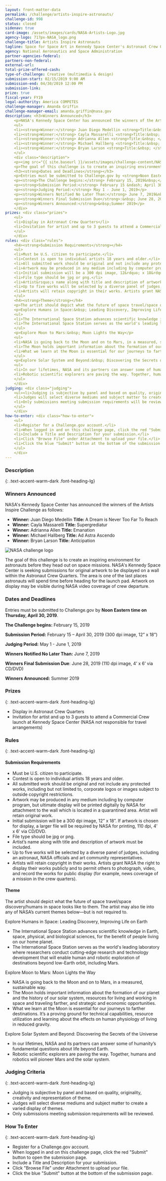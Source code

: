 ```yaml
---
layout: front-matter-data
permalink: /challenge/artists-inspire-astronauts/
challenge-id: 998
status: closed
sidenav: true
card-image: /assets/images/cards/NASA-Artists-Logo.jpg
agency-logo: 717px-NASA_logo.png
challenge-title: Artists Inspire Astronauts
tagline: Space for Space Art in Kennedy Space Center's Astronaut Crew Quarters
agency: National Aeronautics and Space Administration
partner-agencies-federal: 
partners-non-federal: 
external-url:
total-prize-offered-cash:
type-of-challenge: Creative (multimedia & design)
submission-start: 02/15/2019 9:00 AM 
submission-end: 04/30/2019 12:00 PM
submission-link:  
prize: true
fiscal-year: FY19
legal-authority: America COMPETES
challenge-manager: Amanda Griffin 
challenge-manager-email: amanda.griffin@nasa.gov
description: <h3>Winners Announced</h3>
    <p>NASA's Kennedy Space Center has announced the winners of the Artists Inspire Challenge as follows:&nbsp; </p>
    <ul>
    <li><strong>Winner:</strong> Juan Diego Medellin <strong>Title:&nbsp; </strong>A Dream is Never Too Far To Reach</li>
    <li><strong>Winner:</strong> Cayla Massarelli <strong>Title:&nbsp; </strong>Supergrediatur</li>
    <li><strong>Winner:</strong> Adrianna Allen <strong>Title:&nbsp; </strong>Emanation</li>
    <li><strong>Winner:</strong> Michael Hallberg <strong>Title:&nbsp; </strong>Ad Astra Ascendo</li>
    <li><strong>Winner:</strong> Bryan Larson <strong>Title:&nbsp; </strong>Anticipation</li>
    </ul>
    <div class="description">
    <p><img src="{{ site.baseurl }}/assets/images/challenge-content/NASA-art-astronauts-contest2.png" alt="NASA challenge logo"></p>
    <p>The goal of this challenge is to create an inspiring environment for astronauts before they head out on space missions. NASA's Kennedy Space Center is seeking submissions for original artwork to be displayed on a wall within the Astronaut Crew Quarters. The area is one of the last places astronauts will spend time before heading for the launch pad. Artwork on display may be visible during NASA video coverage of crew departure.</p>
    <h3><strong>Dates and Deadlines</strong></h3>
    <p>Entries must be submitted to Challenge.gov by <strong>Noon Eastern time on Thursday, April 30, 2019</strong>.&nbsp;</p>
    <p><strong>The Challenge begins:</strong> February 15, 2019&nbsp;</p>
    <p><strong>Submission Period:</strong> February 15 &ndash; April 30, 2019 (300 dpi image, 12&rdquo; x 18&rdquo;)</p>
    <p><strong>Judging Period:</strong> May 1 - June 1, 2019</p>
    <p><strong>Winners Notified No Later Than:</strong> June 7, 2019&nbsp;</p>
    <p><strong>Winners Final Submission Due</strong>:&nbsp; June 28, 2019 (110 dpi image, 4&rsquo; x 6&rsquo; via CD/DVD)</p>
    <p><strong>Winners Announced:</strong>&nbsp;Summer 2019</p>
    </div>
prizes: <div class="prizes">
    <ul>
    <li>Display in Astronaut Crew Quarters</li>
    <li>Invitation for artist and up to 3 guests to attend a Commercial Crew launch at Kennedy Space Center (NASA not responsible for travel arrangements)</li>
    </ul>
    </div> 
rules: <div class="rules">
    <h4><strong>Submission Requirements</strong></h4>
    <ul>
    <li>Must be U.S. citizen to participate.</li>
    <li>Contest is open to individual artists 18 years and older.</li>
    <li>All submitted work should be original and not include any protected works, including but not limited to, corporate logos or images subject to outside copyright restrictions.</li>
    <li>Artwork may be produced in any medium including by computer program, but ultimate display will be printed digitally by NASA for attachment to the wall which is located in a quarantined area. Artist will retain original work.</li>
    <li>Initial submission will be a 300 dpi image, 12&rdquo; x 18&rdquo;. If artwork is chosen for display, a larger file will be required by NASA for printing, 110 dpi, 4&rsquo; x 6&rsquo; via CD/DVD.</li>
    <li>File type should be jpg or png.</li>
    <li>Artist&rsquo;s name along with title and description of artwork must be included.</li>
    <li>Up to five works will be selected by a diverse panel of judges, including an astronaut, NASA officials and art community representatives.</li>
    <li>Artists will retain copyright in their works. Artists grant NASA the right to display their works publicly and to permit others to photograph, video, and record the works for public display (for example, news coverage of a mission in the crew quarters).</li>
    </ul>
    <h4><strong>Theme</strong></h4>
    <p>The artist should depict what the future of space travel/space discovery/humans in space looks like to them. The artist may also tie into any of NASA&rsquo;s current themes below&mdash;but is not required to.</p>
    <p>Explore Humans in Space:&nbsp; Leading Discovery, Improving Life on Earth</p>
    <ul>
    <li>The International Space Station advances scientific knowledge in Earth, space, physical, and biological sciences, for the benefit of people living on our home planet.</li>
    <li>The International Space Station serves as the world's leading laboratory where researchers conduct cutting-edge research and technology development that will enable human and robotic exploration of destinations beyond low-Earth orbit, including Mars.</li>
    </ul>
    <p>Explore Moon to Mars:&nbsp; Moon Lights the Way</p>
    <ul>
    <li>NASA is going back to the Moon and on to Mars, in a measured, sustainable way.&nbsp;</li>
    <li>The Moon holds important information about the formation of our planet and the history of our solar system, resources for living and working in space and traveling farther, and strategic and economic opportunities.&nbsp;</li>
    <li>What we learn at the Moon is essential for our journeys to farther destinations. It&rsquo;s a proving ground for technical capabilities, resource utilization and learning about the effects on human physiology of living in reduced gravity.</li>
    </ul>
    <p>Explore Solar System and Beyond:&nbsp; Discovering the Secrets of the Universe</p>
    <ul>
    <li>In our lifetimes, NASA and its partners can answer some of humanity&rsquo;s fundamental questions about life beyond Earth.</li>
    <li>Robotic scientific explorers are paving the way. Together, humans and robotics will pioneer Mars and the solar system.</li>
    </ul>
    </div>
judging: <div class="judging">
    <ul><li>Judging is subjective by panel and based on quality, originality, creativity and representation of theme.</li>
    <li>Judges will select diverse mediums and subject matter to create a varied display of themes.</li>
    <li>Only submissions meeting submission requirements will be reviewed.</li>
    </ul>
    </div>
how-to-enter: <div class="how-to-enter">
    <ul>
    <li>Register for a Challenge.gov account.</li>
    <li>When logged in and on this challenge page, click the red "Submit" button to open the submission page.</li>
    <li>Include a Title and Description for your submission.</li>
    <li>Click "Browse File" under Attachment to upload your file.</li>
    <li>Click the blue "Submit" button at the bottom of the submission page.</li>
    </ul>
    </div>
---
```




<!-- Description start -->
### Description
{: .text-accent-warm-dark .font-heading-lg}

<h3>Winners Announced</h3>
<p>NASA's Kennedy Space Center has announced the winners of the Artists Inspire Challenge as follows: </p>
<ul>
<li><strong>Winner:</strong> Juan Diego Medellin <strong>Title: </strong>A Dream is Never Too Far To Reach</li>
<li><strong>Winner:</strong> Cayla Massarelli <strong>Title: </strong>Supergrediatur</li>
<li><strong>Winner:</strong> Adrianna Allen <strong>Title: </strong>Emanation</li>
<li><strong>Winner:</strong> Michael Hallberg <strong>Title: </strong>Ad Astra Ascendo</li>
<li><strong>Winner:</strong> Bryan Larson <strong>Title: </strong>Anticipation</li>
</ul>
<div class="description">
<p><img src="{{ site.baseurl }}/assets/images/challenge-content/NASA-art-astronauts-contest2.png" alt="NASA challenge logo"></p>
<p>The goal of this challenge is to create an inspiring environment for astronauts before they head out on space missions. NASA's Kennedy Space Center is seeking submissions for original artwork to be displayed on a wall within the Astronaut Crew Quarters. The area is one of the last places astronauts will spend time before heading for the launch pad. Artwork on display may be visible during NASA video coverage of crew departure.</p>
<h3><strong>Dates and Deadlines</strong></h3>
<p>Entries must be submitted to Challenge.gov by <strong>Noon Eastern time on Thursday, April 30, 2019</strong>.&nbsp;</p>
<p><strong>The Challenge begins:</strong> February 15, 2019&nbsp;</p>
<p><strong>Submission Period:</strong> February 15 &ndash; April 30, 2019 (300 dpi image, 12&rdquo; x 18&rdquo;)</p>
<p><strong>Judging Period:</strong> May 1 - June 1, 2019</p>
<p><strong>Winners Notified No Later Than:</strong> June 7, 2019&nbsp;</p>
<p><strong>Winners Final Submission Due</strong>: June 28, 2019 (110 dpi image, 4&rsquo; x 6&rsquo; via CD/DVD)</p>
<p><strong>Winners Announced:</strong>&nbsp;Summer 2019</p>
</div>

<!-- Prizes start -->
### Prizes
{: .text-accent-warm-dark .font-heading-lg}

<div class="prizes">
<ul>
<li>Display in Astronaut Crew Quarters</li>
<li>Invitation for artist and up to 3 guests to attend a Commercial Crew launch at Kennedy Space Center (NASA not responsible for travel arrangements)</li>
</ul>
</div> 

<!-- Rules start -->
### Rules 
{: .text-accent-warm-dark .font-heading-lg}

<div class="rules">
<h4><strong>Submission Requirements</strong></h4>
<ul>
<li>Must be U.S. citizen to participate.</li>
<li>Contest is open to individual artists 18 years and older.</li>
<li>All submitted work should be original and not include any protected works, including but not limited to, corporate logos or images subject to outside copyright restrictions.</li>
<li>Artwork may be produced in any medium including by computer program, but ultimate display will be printed digitally by NASA for attachment to the wall which is located in a quarantined area. Artist will retain original work.</li>
<li>Initial submission will be a 300 dpi image, 12&rdquo; x 18&rdquo;. If artwork is chosen for display, a larger file will be required by NASA for printing, 110 dpi, 4&rsquo; x 6&rsquo; via CD/DVD.</li>
<li>File type should be jpg or png.</li>
<li>Artist&rsquo;s name along with title and description of artwork must be included.</li>
<li>Up to five works will be selected by a diverse panel of judges, including an astronaut, NASA officials and art community representatives.</li>
<li>Artists will retain copyright in their works. Artists grant NASA the right to display their works publicly and to permit others to photograph, video, and record the works for public display (for example, news coverage of a mission in the crew quarters).</li>
</ul>
<h4><strong>Theme</strong></h4>
<p>The artist should depict what the future of space travel/space discovery/humans in space looks like to them. The artist may also tie into any of NASA&rsquo;s current themes below&mdash;but is not required to.</p>
<p>Explore Humans in Space: Leading Discovery, Improving Life on Earth</p>
<ul>
<li>The International Space Station advances scientific knowledge in Earth, space, physical, and biological sciences, for the benefit of people living on our home planet.</li>
<li>The International Space Station serves as the world's leading laboratory where researchers conduct cutting-edge research and technology development that will enable human and robotic exploration of destinations beyond low-Earth orbit, including Mars.</li>
</ul>
<p>Explore Moon to Mars: Moon Lights the Way</p>
<ul>
<li>NASA is going back to the Moon and on to Mars, in a measured, sustainable way.&nbsp;</li>
<li>The Moon holds important information about the formation of our planet and the history of our solar system, resources for living and working in space and traveling farther, and strategic and economic opportunities.&nbsp;</li>
<li>What we learn at the Moon is essential for our journeys to farther destinations. It&rsquo;s a proving ground for technical capabilities, resource utilization and learning about the effects on human physiology of living in reduced gravity.</li>
</ul>
<p>Explore Solar System and Beyond: Discovering the Secrets of the Universe</p>
<ul>
<li>In our lifetimes, NASA and its partners can answer some of humanity&rsquo;s fundamental questions about life beyond Earth.</li>
<li>Robotic scientific explorers are paving the way. Together, humans and robotics will pioneer Mars and the solar system.</li>
</ul>
</div>

<!-- Judging start -->
### Judging Criteria
{: .text-accent-warm-dark .font-heading-lg}

<div class="judging">
<ul><li>Judging is subjective by panel and based on quality, originality, creativity and representation of theme.</li>
<li>Judges will select diverse mediums and subject matter to create a varied display of themes.</li>
<li>Only submissions meeting submission requirements will be reviewed.</li>
</ul>
</div>

<!--  How To Enter start -->
### How To Enter
{: .text-accent-warm-dark .font-heading-lg}

<div class="how-to-enter">
<ul>
<li>Register for a Challenge.gov account.</li>
<li>When logged in and on this challenge page, click the red "Submit" button to open the submission page.</li>
<li>Include a Title and Description for your submission.</li>
<li>Click "Browse File" under Attachment to upload your file.</li>
<li>Click the blue "Submit" button at the bottom of the submission page.</li>
</ul>
</div>
